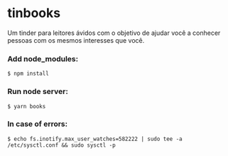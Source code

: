 # tinbooks
Um tinder para leitores ávidos com o objetivo de ajudar você a conhecer pessoas com os mesmos interesses que você.

### Add node_modules:
```
$ npm install
```

### Run node server:
```
$ yarn books
```

### In case of errors:
```
$ echo fs.inotify.max_user_watches=582222 | sudo tee -a /etc/sysctl.conf && sudo sysctl -p
```